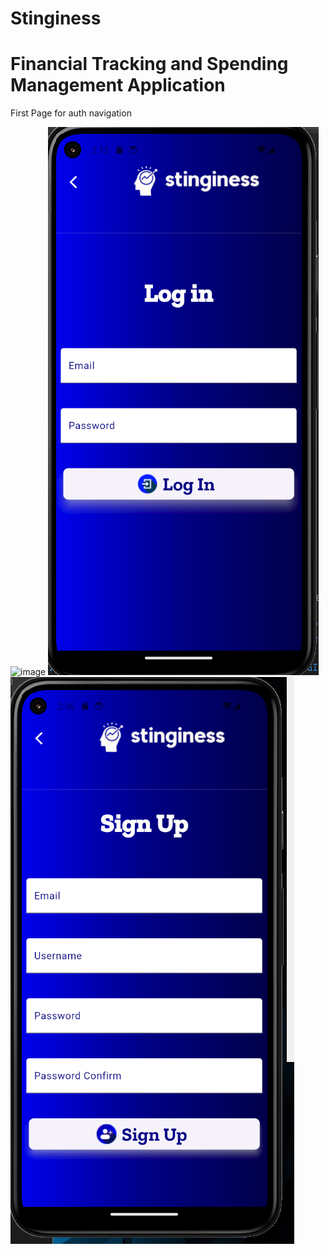 # Stinginess

# Financial Tracking and Spending Management Application

First Page for auth navigation

![image](https://github.com/user-attachments/assets/db6ba223-efd6-4248-a19a-ba07524044f8)
![image](image.png)
![image](image-1.png)
